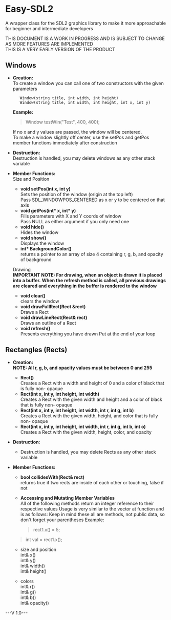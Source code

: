 # Easy-SDL2
A wrapper class for the SDL2 graphics library to make it more approachable for beginner and intermediate developers

THIS DOCUMENT IS A WORK IN PROGRESS AND IS SUBJECT TO CHANGE AS MORE FEATURES ARE IMPLEMENTED  
THIS IS A VERY EARLY VERSION OF THE PRODUCT

## Windows
 - __Creation:__  
     To create a window you can call one of two constructors with the given parameters  

		  Window(string title, int width, int height)  
		  Window(string title, int width, int height, int x, int y)  

    __Example:__  
	>Window testWin("Test", 400, 400);  

    If no x and y values are passed, the window will be centered.  
    To make a window slightly off center, use the setPos and getPos member functions immediately after construction  

  - __Destruction:__  
    Destruction is handled, you may delete windows as any other stack variable  

  - __Member Functions:__  
  Size and Position
    - __void setPos(int x, int y)__  
      Sets the position of the window (origin at the top left)  
  		Pass SDL_WINDOWPOS_CENTERED as x or y to be centered on that axis  
  	- __void getPos(int* x, int* y)__  
      Fills parameters with X and Y coords of window  
      Pass NULL as either argument if you only need one  
  	- __void hide()__  
      Hides the window  
  	- __void show()__  
      Displays the window  
  	- __int* BackgroundColor()__  
      returns a pointer to an array of size 4 containing r, g, b, and opacity of background  

	 Drawing  
	 __IMPORTANT NOTE: For drawing, when an object is drawn it is placed into a buffer.__
	 __When the refresh method is called, all previous drawings are cleared and everything in the buffer is rendered to the window__  
  	- __void clear()__  
      clears the window
  	- __void drawFullRect(Rect &rect)__  
      Draws a Rect
  	- __void drawLineRect(Rect& rect)__  
      Draws an outline of a Rect
  	- __void refresh()__  
      Presents everything you have drawn
      Put at the end of your loop


## Rectangles (Rects)
  - __Creation:__  
    __NOTE: All r, g, b, and opacity values must be between 0 and 255__  
    - __Rect()__  
      Creates a Rect with a width and height of 0 and a color of black that is fully non- opaque
  	- __Rect(int x, int y, int height, int width)__  
      Creates a Rect with the given width and height and a color of black that is fully non- opaque
  	- __Rect(int x, int y, int height, int width, int r, int g, int b)__  
      Creates a Rect with the given width, height, and color that is fully non- opaque
  	- __Rect(int x, int y, int height, int width, int r, int g, int b, int o)__  
      Creates a Rect with the given width, height, color, and opacity

  - __Destruction:__  
    - Destruction is handled, you may delete Rects as any other stack variable

  - __Member Functions:__  
    - __bool collidesWith(Rect& rect)__  
      returns true if two rects are inside of each other or touching, false if not
      
    - __Accessing and Mutating Member Variables__  
    All of the following methods return an integer reference to their respective values
    Usage is very similar to the vector at function and is as follows:
    Keep in mind these all are methods, not public data, so don't forget your parentheses
    Example:
    	>rect1.x() = 5;  
   	>int val = rect1.x();
    
	- size and position  
    	int& x()  
    	int& y()  
    	int& width()  
    	int& height()  

	 - colors  
    	int& r()  
    	int& g()  
    	int& b()  
    	int& opacity()  



---V 1.0---

